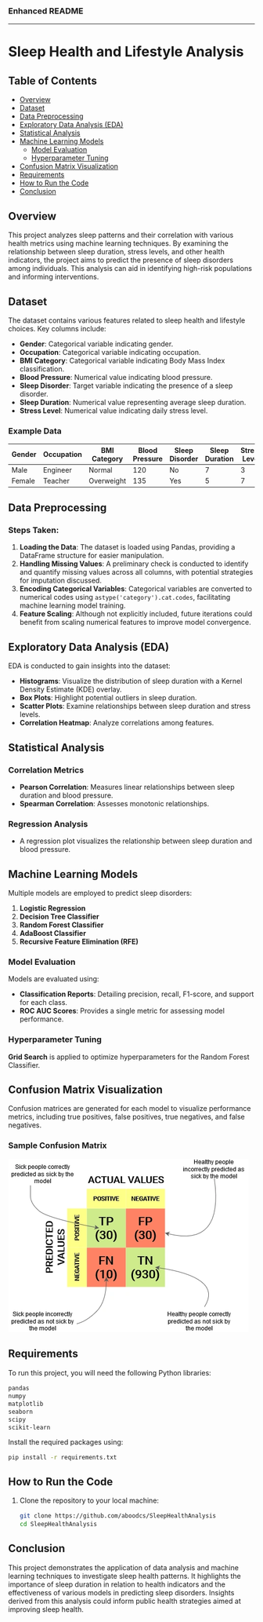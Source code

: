 ### Enhanced README

---

# Sleep Health and Lifestyle Analysis

## Table of Contents

- [Overview](#overview)
- [Dataset](#dataset)
- [Data Preprocessing](#data-preprocessing)
- [Exploratory Data Analysis (EDA)](#exploratory-data-analysis-eda)
- [Statistical Analysis](#statistical-analysis)
- [Machine Learning Models](#machine-learning-models)
  - [Model Evaluation](#model-evaluation)
  - [Hyperparameter Tuning](#hyperparameter-tuning)
- [Confusion Matrix Visualization](#confusion-matrix-visualization)
- [Requirements](#requirements)
- [How to Run the Code](#how-to-run-the-code)
- [Conclusion](#conclusion)

## Overview

This project analyzes sleep patterns and their correlation with various health metrics using machine learning techniques. By examining the relationship between sleep duration, stress levels, and other health indicators, the project aims to predict the presence of sleep disorders among individuals. This analysis can aid in identifying high-risk populations and informing interventions.

## Dataset

The dataset contains various features related to sleep health and lifestyle choices. Key columns include:

- **Gender**: Categorical variable indicating gender.
- **Occupation**: Categorical variable indicating occupation.
- **BMI Category**: Categorical variable indicating Body Mass Index classification.
- **Blood Pressure**: Numerical value indicating blood pressure.
- **Sleep Disorder**: Target variable indicating the presence of a sleep disorder.
- **Sleep Duration**: Numerical value representing average sleep duration.
- **Stress Level**: Numerical value indicating daily stress level.

### Example Data

| Gender | Occupation | BMI Category | Blood Pressure | Sleep Disorder | Sleep Duration | Stress Level |
|--------|------------|--------------|----------------|----------------|----------------|--------------|
| Male   | Engineer   | Normal       | 120            | No             | 7              | 3            |
| Female | Teacher    | Overweight   | 135            | Yes            | 5              | 7            |

## Data Preprocessing

### Steps Taken:

1. **Loading the Data**: The dataset is loaded using Pandas, providing a DataFrame structure for easier manipulation.
2. **Handling Missing Values**: A preliminary check is conducted to identify and quantify missing values across all columns, with potential strategies for imputation discussed.
3. **Encoding Categorical Variables**: Categorical variables are converted to numerical codes using `astype('category').cat.codes`, facilitating machine learning model training.
4. **Feature Scaling**: Although not explicitly included, future iterations could benefit from scaling numerical features to improve model convergence.

## Exploratory Data Analysis (EDA)

EDA is conducted to gain insights into the dataset:

- **Histograms**: Visualize the distribution of sleep duration with a Kernel Density Estimate (KDE) overlay.
- **Box Plots**: Highlight potential outliers in sleep duration.
- **Scatter Plots**: Examine relationships between sleep duration and stress levels.
- **Correlation Heatmap**: Analyze correlations among features.

## Statistical Analysis

### Correlation Metrics

- **Pearson Correlation**: Measures linear relationships between sleep duration and blood pressure.
- **Spearman Correlation**: Assesses monotonic relationships.

### Regression Analysis

- A regression plot visualizes the relationship between sleep duration and blood pressure.

## Machine Learning Models

Multiple models are employed to predict sleep disorders:

1. **Logistic Regression**
2. **Decision Tree Classifier**
3. **Random Forest Classifier**
4. **AdaBoost Classifier**
5. **Recursive Feature Elimination (RFE)**

### Model Evaluation

Models are evaluated using:

- **Classification Reports**: Detailing precision, recall, F1-score, and support for each class.
- **ROC AUC Scores**: Provides a single metric for assessing model performance.

### Hyperparameter Tuning

**Grid Search** is applied to optimize hyperparameters for the Random Forest Classifier.

## Confusion Matrix Visualization

Confusion matrices are generated for each model to visualize performance metrics, including true positives, false positives, true negatives, and false negatives.

### Sample Confusion Matrix

![Confusion Matrix](confusion_matrix_image.png)

## Requirements

To run this project, you will need the following Python libraries:

```plaintext
pandas
numpy
matplotlib
seaborn
scipy
scikit-learn
```

Install the required packages using:

```bash
pip install -r requirements.txt
```

## How to Run the Code

1. Clone the repository to your local machine:
   ```bash
   git clone https://github.com/aboodcs/SleepHealthAnalysis
   cd SleepHealthAnalysis
   ```

## Conclusion

This project demonstrates the application of data analysis and machine learning techniques to investigate sleep health patterns. It highlights the importance of sleep duration in relation to health indicators and the effectiveness of various models in predicting sleep disorders. Insights derived from this analysis could inform public health strategies aimed at improving sleep health.
